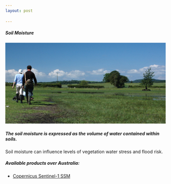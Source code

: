 ```yaml
---
layout: post

---
```


<div class="container">
    <div class="row">
        <div class="col-12 mt-60">
            <h5 class="common-title">Soil Moisture</h5>
        </div>
        <div class="col-xs-12 col-sm-12 col-ms-9 col-lg-9 col-xl-9 col-xxl-9">
            <div class="common-image pb-5">
                <img src="/assets/img/wales/big/soil-moisture.jpg" class="img-fluid" alt="Soil Moisture">
            </div>
            <div>
                <h5 class="font-weight-bold">The soil moisture is expressed as the volume of water contained within soils.</h5>
                <div class="pt-4">
                    <p>Soil moisture can influence levels of vegetation water stress and flood risk.</p>
                </div>
                <div class="py-5">
                    <h5 class="font-weight-bold mb-4">Available products over Australia:</h5>
                    <ul class="list-title">
                        <li class="list-item"><a href="https://land.copernicus.eu/global/products/ssm" target="_blank">Copernicus Sentinel-1 SSM</a></li>
                    </ul>
                </div>
            </div>
        </div>
    </div>
</div>

